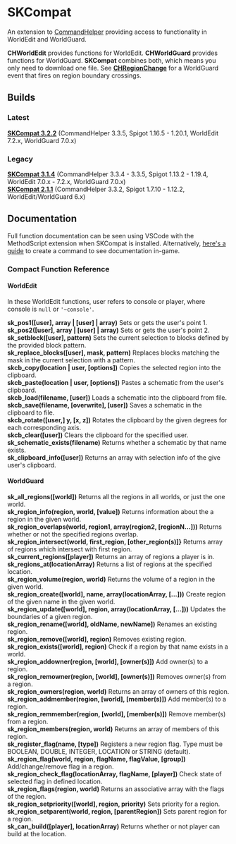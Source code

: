 # SKCompat

An extension to [CommandHelper](https://github.com/EngineHub/CommandHelper) providing access to functionality in WorldEdit and WorldGuard.

**CHWorldEdit** provides functions for WorldEdit. **CHWorldGuard** provides functions for WorldGuard. **SKCompat** combines both, which means you only need to download one file.
See **[CHRegionChange](https://github.com/PseudoKnight/CHRegionChange)** for a WorldGuard event that fires on region boundary crossings.

## Builds

### Latest

**[SKCompat 3.2.2](https://github.com/jb-aero/SKCompat/releases/tag/v3.2.2)** (CommandHelper 3.3.5, Spigot 1.16.5 - 1.20.1, WorldEdit 7.2.x, WorldGuard 7.0.x)

### Legacy

**[SKCompat 3.1.4](https://github.com/jb-aero/SKCompat/releases/tag/v3.1.4)** (CommandHelper 3.3.4 - 3.3.5, Spigot 1.13.2 - 1.19.4, WorldEdit 7.0.x - 7.2.x, WorldGuard 7.0.x)  
**[SKCompat 2.1.1](https://github.com/jb-aero/SKCompat/releases/tag/v2.1.1)** (CommandHelper 3.3.2, Spigot 1.7.10 - 1.12.2, WorldEdit/WorldGuard 6.x)

## Documentation

Full function documentation can be seen using VSCode with the MethodScript extension when SKCompat is installed.
Alternatively, [here's a guide](https://github.com/jb-aero/SKCompat/blob/master/DOCUMENTATION.md) to create a command to
see documentation in-game.

### Compact Function Reference
#### WorldEdit

In these WorldEdit functions, user refers to console or player, where console is `null` or `'~console'`.

**sk_pos1([user], array | [user] | array)** Sets or gets the user's point 1.  
**sk_pos2([user], array | [user] | array)** Sets or gets the user's point 2.  
**sk_setblock([user], pattern)** Sets the current selection to blocks defined by the provided block pattern.  
**sk_replace_blocks([user], mask, pattern)** Replaces blocks matching the mask in the current selection with a pattern.  
**skcb_copy(location | user, [options])** Copies the selected region into the clipboard.  
**skcb_paste(location | user, [options])** Pastes a schematic from the user's clipboard.  
**skcb_load(filename, [user])** Loads a schematic into the clipboard from file.  
**skcb_save(filename, [overwrite], [user])** Saves a schematic in the clipboard to file.  
**skcb_rotate([user,] y, [x, z])** Rotates the clipboard by the given degrees for each corresponding axis.  
**skcb_clear([user])** Clears the clipboard for the specified user.  
**sk_schematic_exists(filename)** Returns whether a schematic by that name exists.  
**sk_clipboard_info([user])** Returns an array with selection info of the give user's clipboard.

#### WorldGuard

**sk_all_regions([world])** Returns all the regions in all worlds, or just the one world.  
**sk_region_info(region, world, [value])** Returns information about the a region in the given world.  
**sk_region_overlaps(world, region1, array(region2, [regionN...]))** Returns whether or not the specified regions overlap.  
**sk_region_intersect(world, first_region, [other_region(s)]}** Returns array of regions which intersect with first region.  
**sk_current_regions([player])** Returns an array of regions a player is in.  
**sk_regions_at(locationArray)** Returns a list of regions at the specified location.  
**sk_region_volume(region, world)** Returns the volume of a region in the given world.  
**sk_region_create([world], name, array(locationArray, [...]))** Create region of the given name in the given world.  
**sk_region_update([world], region, array(locationArray, [...]))** Updates the boundaries of a given region.  
**sk_region_rename([world], oldName, newName])** Renames an existing region.  
**sk_region_remove([world], region)** Removes existing region.  
**sk_region_exists([world], region)** Check if a region by that name exists in a world.  
**sk_region_addowner(region, [world], [owner(s)])** Add owner(s) to a region.  
**sk_region_remowner(region, [world], [owner(s)])** Removes owner(s) from a region.  
**sk_region_owners(region, world)** Returns an array of owners of this region.  
**sk_region_addmember(region, [world], [member(s)])** Add member(s) to a region.  
**sk_region_remmember(region, [world], [member(s)])** Remove member(s) from a region.  
**sk_region_members(region, world)** Returns an array of members of this region.  
**sk_register_flag(name, [type])** Registers a new region flag. Type must be BOOLEAN, DOUBLE, INTEGER, LOCATION or STRING (default).  
**sk_region_flag(world, region, flagName, flagValue, [group])** Add/change/remove flag in a region.  
**sk_region_check_flag(locationArray, flagName, [player])** Check state of selected flag in defined location.  
**sk_region_flags(region, world)** Returns an associative array with the flags of the region.  
**sk_region_setpriority([world], region, priority)** Sets priority for a region.  
**sk_region_setparent(world, region, [parentRegion])** Sets parent region for a region.  
**sk_can_build([player], locationArray)** Returns whether or not player can build at the location.
